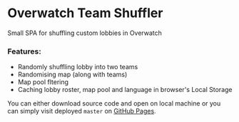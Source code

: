 # Overwatch Team Shuffler

Small SPA for shuffling custom lobbies in Overwatch

### Features:
* Randomly shuffling lobby into two teams
* Randomising map (along with teams)
* Map pool fltering
* Caching lobby roster, map pool and language in browser's Local Storage

You can either download source code and open on local machine or you can simply visit deployed `master` on [GitHub Pages](http://genesi5.github.io/ow-shuffler/).
